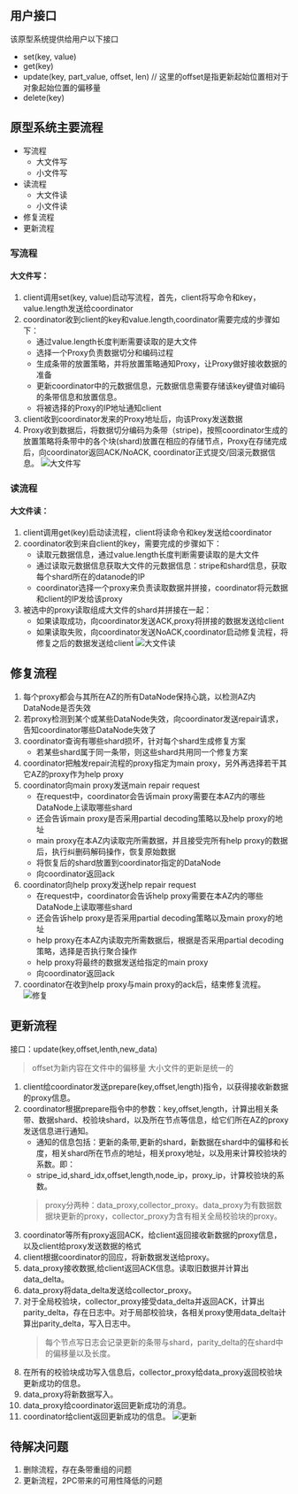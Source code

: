 ## 用户接口
该原型系统提供给用户以下接口
 - set(key, value)
 - get(key)
 - update(key, part_value, offset, len) // 这里的offset是指更新起始位置相对于对象起始位置的偏移量
 - delete(key)
## 原型系统主要流程
* 写流程
	* 大文件写
	* 小文件写
* 读流程
	* 大文件读
	* 小文件读
* 修复流程
* 更新流程
### 写流程
#### 大文件写：
1. client调用set(key, value)启动写流程，首先，client将写命令和key，value.length发送给coordinator
2. coordinator收到client的key和value.length,coordinator需要完成的步骤如下：
	* 通过value.length长度判断需要读取的是大文件
	* 选择一个Proxy负责数据切分和编码过程
	* 生成条带的放置策略，并将放置策略通知Proxy，让Proxy做好接收数据的准备
	* 更新coordinator中的元数据信息，元数据信息需要存储该key键值对编码的条带信息和放置信息。
	* 将被选择的Proxy的IP地址通知client
3. client收到coordinator发来的Proxy地址后，向该Proxy发送数据
4. Proxy收到数据后，将数据切分编码为条带（stripe)，按照coordinator生成的放置策略将条带中的各个块(shard)放置在相应的存储节点，Proxy在存储完成后，向coordinator返回ACK/NoACK, coordinator正式提交/回滚元数据信息。
![大文件写](./pics/bigwrite.png "大文件写")
### 读流程
#### 大文件读：
1. client调用get(key)启动读流程，client将读命令和key发送给coordinator
2. coordinator收到来自client的key，需要完成的步骤如下：
	* 读取元数据信息，通过value.length长度判断需要读取的是大文件
	* 通过读取元数据信息获取大文件的元数据信息：stripe和shard信息，获取每个shard所在的datanode的IP
	* coordinator选择一个proxy来负责读取数据并拼接，coordinator将元数据和client的IP发给该proxy
3. 被选中的proxy读取组成大文件的shard并拼接在一起：
	* 如果读取成功，向coordinator发送ACK,proxy将拼接的数据发送给client
	* 如果读取失败，向coordinator发送NoACK,coordinator启动修复流程，将修复之后的数据发送给client
![大文件读](./pics/bigread.png "大文件读")
## 修复流程
 1. 每个proxy都会与其所在AZ的所有DataNode保持心跳，以检测AZ内DataNode是否失效
 2. 若proxy检测到某个或某些DataNode失效，向coordinator发送repair请求，告知coordinator哪些DataNode失效了
 3. coordinator查询有哪些shard损坏，针对每个shard生成修复方案
	 - 若某些shard属于同一条带，则这些shard共用同一个修复方案
 4. coordinator把触发repair流程的proxy指定为main proxy，另外再选择若干其它AZ的proxy作为help proxy
 5. coordinator向main proxy发送main repair request
	 - 在request中，coordinator会告诉main proxy需要在本AZ内的哪些DataNode上读取哪些shard
	 - 还会告诉main proxy是否采用partial decoding策略以及help proxy的地址
	 - main proxy在本AZ内读取完所需数据，并且接受完所有help proxy的数据后，执行纠删码解码操作，恢复原始数据
	 - 将恢复后的shard放置到coordinator指定的DataNode
	 - 向coordinator返回ack
 6. coordinator向help proxy发送help repair request
	 - 在request中，coordinator会告诉help proxy需要在本AZ内的哪些DataNode上读取哪些shard
	 - 还会告诉help proxy是否采用partial decoding策略以及main proxy的地址
	 - help proxy在本AZ内读取完所需数据后，根据是否采用partial decoding策略，选择是否执行聚合操作
	 - help proxy将最终的数据发送给指定的main proxy
	 - 向coordinator返回ack
 7. coordinator在收到help proxy与main proxy的ack后，结束修复流程。
![修复](./pics/repair.png "修复") 
## 更新流程
接口：update(key,offset,lenth,new_data)
>offset为新内容在文件中的偏移量
>大小文件的更新是统一的
1. client给coordinator发送prepare(key,offset,length)指令，以获得接收新数据的proxy信息。
2. coordinator根据prepare指令中的参数：key,offset,length，计算出相关条带、数据shard、校验块shard，以及所在节点等信息，给它们所在AZ的proxy发送信息进行通知。
   * 通知的信息包括：更新的条带,更新的shard，新数据在shard中的偏移和长度，相关shard所在节点的地址，相关proxy地址，以及用来计算校验块的系数。即：
   * stripe_id,shard_idx,offset,length,node_ip，proxy_ip，计算校验块的系数。
   >proxy分两种：data_proxy,collector_proxy。data_proxy为有数据数据块更新的proxy，collector_proxy为含有相关全局校验块的proxy。
3. coordinator等所有proxy返回ACK，给client返回接收新数据的proxy信息，以及client给proxy发送数据的格式
4. client根据coordinator的回应，将新数据发送给proxy。
5. data_proxy接收数据,给client返回ACK信息。读取旧数据并计算出data_delta。
6. data_proxy将data_delta发送给collector_proxy。
7. 对于全局校验块，collector_proxy接受data_delta并返回ACK，计算出parity_delta，存在日志中。对于局部校验块，各相关proxy使用data_delta计算出parity_delta，写入日志中。
   >每个节点写日志会记录更新的条带与shard，parity_delta的在shard中的偏移量以及长度。
8. 在所有的校验块成功写入信息后，collector_proxy给data_proxy返回校验块更新成功的信息。
9.  data_proxy将新数据写入。
10. data_proxy给coordinator返回更新成功的消息。
11. coordinator给client返回更新成功的信息。
![更新](./pics/update.png "更新")
## 待解决问题
1. 删除流程，存在条带重组的问题
2. 更新流程，2PC带来的可用性降低的问题